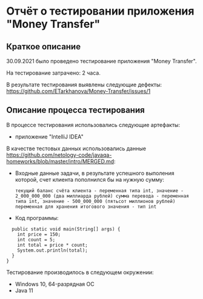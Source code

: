 # Отчёт о тестировании приложения "Money Transfer"

## Краткое описание

30.09.2021 было проведено тестирование приложения "Money Transfer".

На тестирование затрачено: 2 часа.

В результате тестирования выявлены следующие дефекты:
https://github.com/ETarkhanova/Money-Transfer/issues/1

## Описание процесса тестирования

В процессе тестирования использовались следующие артефакты:
* приложение "IntelliJ IDEA"

В качестве тестовых данных использовались данные https://github.com/netology-code/javaqa-homeworks/blob/master/intro/MERGED.md:
* Входные данные задачи, в результате успешного выполения которой, счет клиента пополнился бы на нужную сумму:

    ``текущий баланс счёта клиента - переменная типа int, значение - 2_000_000_000 (два миллиарда рублей)
      сумма перевода - переменная типа int, значение - 500_000_000 (пятьсот миллионов рублей)
    переменная для хранения итогового значения - тип int``

* Код программы:
```public class Main {
  public static void main(String[] args) {
    int price = 150;
    int count = 5;
    int total = price * count;
    System.out.println(total);
  }
}
```

Тестирование производилось в следующем окружении:
* Windows 10, 64-разрядная ОС
* Java 11
